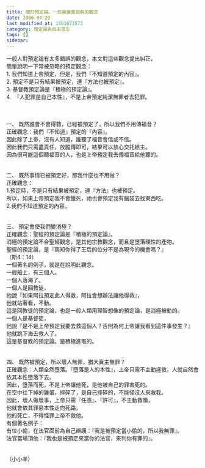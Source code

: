 ```yaml
---
title: 關於預定論。一些被嚴重誤解的觀念
date: 2006-04-20
last_modified_at: 1561073573
category: 預定論與自由意志
tags: []
sidebar: 
---
```


<div>一般人對預定論有太多錯誤的觀念，本文對這些觀念提出糾正，</div>
<div>簡單說明一下常被忽略的預定觀念：</div>
<div>1.<span style="white-space:pre"> </span>我們知道上帝預定，但是，我們『不知道預定的內容』。</div>
<div>2.<span style="white-space:pre"> </span>預定不是只有結果被預定，連『方法也被預定』。</div>
<div>3.<span style="white-space:pre"> </span>基督教預定論是『積極的預定論』。</div>
<div>4.  『人犯罪是自己本性』，不是上帝預定純潔無罪者去犯罪。</div>
<div> </div>
<div> </div>
<div> </div>
<div>一、<span style="white-space:pre"> </span>既然誰會不會得救，已經被預定了，所以我們不用傳福音？</div>
<div>正確觀念：我們『不知道』預定的『內容』。</div>
<div>因此除了上帝，沒有人知道，誰聽了福音會信或不信。</div>
<div>因此我們只需盡責任，放膽傳即可，結果可以放心交托給主。</div>
<div>因為很可能這個聽福音的人，也是上帝預定我去傳福音給他聽的。</div>
<div> </div>
<div> </div>
<div>二、<span style="white-space:pre"> </span>既然事情已被預定好，那我什麼也不用做？</div>
<div>正確觀念：</div>
<div>1.預定時，不是只有結果被預定，連『方法』也被預定。</div>
<div>所以，如果上帝預定我不會餓死，祂也會預定我有腦袋去找東西吃。</div>
<div>2.我們不知道預定的內容。</div>
<div> </div>
<div> </div>
<div>三、<span style="white-space:pre"> </span>預定會使我們變消極？</div>
<div>正確觀念：聖經的預定論是『積極的預定論』。</div>
<div>消極的預定論不合聖經觀念，是其他宗教觀念，而且是墮落理性的產物。</div>
<div>聖經的預定論，是『焉知你得了王后的位分不是為現今的機會嗎？』</div>
<div>（斯4：14）</div>
<div>一個著名的例子，就是在說明此觀念。</div>
<div>一艘船上，有三個人。</div>
<div>一個人落海了。</div>
<div>一個人是回教徒，</div>
<div>他說『如果阿拉預定此人得救，阿拉會想辦法讓他得救』，</div>
<div>他就站著看，不動。</div>
<div>這是回教徒的預定論，也是一般人類用理智想像的預定論，是消極被動的。</div>
<div>一個人是基督徒，</div>
<div>他說『是不是上帝預定我要去救這個人？否則為何上帝讓我看到這件事發生？』</div>
<div>他就跳下海去救人了。</div>
<div>這是基督教的預定論。是積極進取的。</div>
<div> </div>
<div> </div>
<div>四、<span style="white-space:pre"> </span>既然被預定，所以壞人無罪，猶大賣主無罪？</div>
<div>正確觀念：人類全然墮落。『墮落是人的本性』，上帝只需不主動拯救，人就自然會依其本性墮落下去。</div>
<div>因此，墮落而死，不是上帝讓他死，是他被自己的罪害死的。</div>
<div>在空中往下掉的雞蛋，摔碎了，是自己摔碎的，不能怪沒人來救我。</div>
<div>因此，壞人做壞事，上帝只需『任憑』、『許可』，不主動救贖，</div>
<div>他就會依其罪惡本性走向死路。</div>
<div>他的死亡，不得怪罪上帝不救他。</div>
<div>有個著名例子：</div>
<div>有位小偷，在法官面前為自己辯護：『我是被預定當小偷的，所以我無罪』。</div>
<div>法官當場頂他：『我也是被預定來當你的法官，來判你有罪的』。</div>
<div> </div>
<div> </div>
<div>（小小羊）</div>
